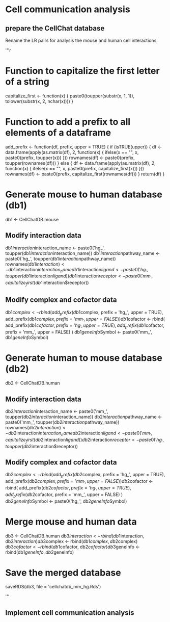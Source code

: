 # Cell communication analysis

## prepare the CellChat database 

Rename the LR pairs for analysis the mouse and human cell interactions.

'''r

# Function to capitalize the first letter of a string
capitalize_first <- function(x) {
  paste0(toupper(substr(x, 1, 1)), tolower(substr(x, 2, nchar(x))))
}

# Function to add a prefix to all elements of a dataframe
add_prefix <- function(df, prefix, upper = TRUE) {
  if (isTRUE(upper)) {
    df <- data.frame(apply(as.matrix(df), 2, function(x) {
      ifelse(x == "", x, paste0(prefix, toupper(x)))
    }))
    rownames(df) <- paste0(prefix, toupper(rownames(df)))
  } else {
    df <- data.frame(apply(as.matrix(df), 2, function(x) {
      ifelse(x == "", x, paste0(prefix, capitalize_first(x)))
    }))
    rownames(df) <- paste0(prefix, capitalize_first(rownames(df)))
  }
  return(df)
}

# Generate mouse to human database (db1)
db1 <- CellChatDB.mouse

## Modify interaction data
db1$interaction$interaction_name <- paste0('hg_', toupper(db1$interaction$interaction_name))
db1$interaction$pathway_name <- paste0('hg_', toupper(db1$interaction$pathway_name))
rownames(db1$interaction) <- db1$interaction$interaction_name
db1$interaction$ligand <- paste0('hg_', toupper(db1$interaction$ligand))
db1$interaction$receptor <- paste0('mm_', capitalize_first(db1$interaction$receptor))

## Modify complex and cofactor data
db1$complex <- rbind(
  add_prefix(db1$complex, prefix = 'hg_', upper = TRUE),
  add_prefix(db1$complex, prefix = 'mm_', upper = FALSE)
)
db1$cofactor <- rbind(
  add_prefix(db1$cofactor, prefix = 'hg_', upper = TRUE),
  add_prefix(db1$cofactor, prefix = 'mm_', upper = FALSE)
)
db1$geneInfo$Symbol <- paste0('mm_', db1$geneInfo$Symbol)

# Generate human to mouse database (db2)
db2 <- CellChatDB.human

## Modify interaction data
db2$interaction$interaction_name <- paste0('mm_', toupper(db2$interaction$interaction_name))
db2$interaction$pathway_name <- paste0('mm_', toupper(db2$interaction$pathway_name))
rownames(db2$interaction) <- db2$interaction$interaction_name
db2$interaction$ligand <- paste0('mm_', capitalize_first(db2$interaction$ligand))
db2$interaction$receptor <- paste0('hg_', toupper(db2$interaction$receptor))

## Modify complex and cofactor data
db2$complex <- rbind(
  add_prefix(db2$complex, prefix = 'hg_', upper = TRUE),
  add_prefix(db2$complex, prefix = 'mm_', upper = FALSE)
)
db2$cofactor <- rbind(
  add_prefix(db2$cofactor, prefix = 'hg_', upper = TRUE),
  add_prefix(db2$cofactor, prefix = 'mm_', upper = FALSE)
)
db2$geneInfo$Symbol <- paste0('hg_', db2$geneInfo$Symbol)

# Merge mouse and human data
db3 <- CellChatDB.human
db3$interaction <- rbind(db1$interaction, db2$interaction)
db3$complex <- rbind(db1$complex, db2$complex)
db3$cofactor <- rbind(db1$cofactor, db2$cofactor)
db3$geneInfo <- rbind(db1$geneInfo, db2$geneInfo)

# Save the merged database
saveRDS(db3, file = 'cellchatdb_mm_hg.Rds')



'''

## Implement cell communication analysis

```r

```


